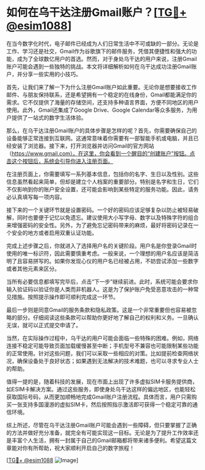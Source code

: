# 如何在乌干达注册Gmail账户？[[TG💪+ @esim1088](https://t.me/s/esim1088)]

在当今数字化时代，电子邮件已经成为人们日常生活中不可或缺的一部分。无论是工作、学习还是社交，Gmail作为谷歌旗下的邮件服务，凭借其便捷性和强大的功能，成为了全球数亿用户的首选。然而，对于身处乌干达的用户来说，注册Gmail账户可能会遇到一些独特的挑战。本文将详细解析如何在乌干达成功注册Gmail账户，并分享一些实用的小技巧。

首先，让我们来了解一下为什么注册Gmail账户如此重要。无论你是想要接收工作邮件、与朋友保持联系，还是希望拥有一个稳定的在线身份，Gmail都能满足你的需求。它不仅提供了海量的存储空间，还支持多种语言界面，方便不同地区的用户使用。此外，Gmail还集成了Google Drive、Google Calendar等众多服务，为用户提供了一站式的数字生活体验。

那么，在乌干达注册Gmail账户的具体步骤是怎样的呢？首先，你需要确保自己的设备能够正常连接到互联网。这通常意味着你需要有一部智能手机或电脑，并且已经安装了浏览器。接下来，打开浏览器并访问Gmail的官方网站（https://www.gmail.com）。在这里，你会看到一个醒目的“创建账户”按钮。点击这个按钮后，系统会引导你进入注册页面。

在注册页面上，你需要填写一系列基本信息，包括你的名字、生日以及性别。这些信息虽然看起来简单，但却是建立个人档案的重要部分。特别是名字和生日，它们不仅影响到你的账户安全设置，还可能会影响到某些特定的服务功能。因此，请务必认真填写每一项内容。

接下来的一个关键环节就是设置密码。一个好的密码应该足够复杂以防止被轻易破解，同时也要便于记忆以免遗忘。建议使用大小写字母、数字以及特殊字符的组合来增强密码的安全性。另外，为了避免忘记密码带来的麻烦，最好将密码记录在一个安全的地方或者启用双重认证功能。

完成上述步骤之后，你就进入了选择用户名的关键阶段。用户名是你登录Gmail时使用的唯一标识符，因此需要慎重考虑。一般来说，一个理想的用户名应该是简洁明了且容易拼写的。如果你发现心仪的用户名已经被占用，不妨尝试添加一些数字或者其他元素来区分。

当所有必要信息都填写完毕后，点击“下一步”继续前进。此时，系统可能会要求你输入验证码以验证你是人类而非机器人。这是为了保护账户免受恶意攻击的一种常见措施。按照提示操作即可顺利完成这一环节。

最后一步则是同意Gmail的服务条款和隐私政策。这是一个非常重要但也容易被忽略的部分。仔细阅读这些条款可以帮助你更好地了解自己的权利和义务。一旦确认无误，就可以正式提交申请了。

当然，在实际操作过程中，乌干达的用户可能会面临一些特殊的困难。例如，网络连接不稳定可能导致页面加载缓慢甚至中断；手机型号不兼容也可能限制某些功能的正常使用。针对这些问题，我们可以采取一些相应的对策。比如提前检查网络状况，确保设备处于良好状态；如果遇到无法解决的技术难题，也可以寻求专业人士的帮助。

值得一提的是，随着科技的发展，现在市面上出现了许多虚拟SIM卡服务提供商，如ESIM卡解决方案。通过这些服务，即使身处乌干达这样的偏远地区，也能轻松获取国际号码，从而更加顺畅地完成Gmail账户注册流程。具体而言，用户只需购买一张支持多国漫游的虚拟SIM卡，然后按照指示激活即可获得一个稳定可靠的通信环境。

综上所述，尽管在乌干达注册Gmail账户可能会遇到一些障碍，但只要掌握了正确的方法并做好充分准备，就完全有可能实现这一目标。无论是为了提升工作效率还是丰富个人生活，拥有一封属于自己的Gmail邮箱都将带来诸多便利。希望这篇文章能对你有所帮助，祝大家顺利开启自己的数字旅程！

[[TG💪+ @esim1088](https://t.me/s/esim1088) ![Image](https://i.postimg.cc/4NQfJmqS/Snipaste-2025-05-13-00-14-12.png)]